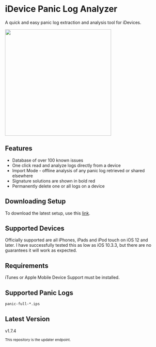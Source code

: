 # iDevice Panic Log Analyzer
A quick and easy panic log extraction and analysis tool for iDevices.

<img src="https://github.com/waynebonc/iDeviceLogAnalyzer-public/blob/master/image.jpg" width="350">

## Features
- Database of over 100 known issues
- One click read and analyze logs directly from a device
- Import Mode - offline analysis of any panic log retrieved or shared elsewhere
- Signature solutions are shown in bold red
- Permanently delete one or all logs on a device

## Downloading Setup
To download the latest setup, use this [link](https://github.com/waynebonc/iDeviceLogAnalyzer-public/releases/download/1.7.4/Setup.exe).

## Supported Devices
Officially supported are all iPhones, iPads and iPod touch on iOS 12 and later. I have successfully tested this as low as iOS 10.3.3, but there are no guarantees it will work as expected.

## Requirements
iTunes or Apple Mobile Device Support must be installed.

## Supported Panic Logs
```bash
panic-full-*.ips
```

## Latest Version
v1.7.4

<sup>This repository is the updater endpoint.</sup>
